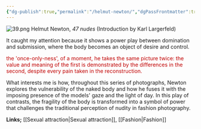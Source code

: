 ```yaml
---
{"dg-publish":true,"permalink":"/helmut-newton/","dgPassFrontmatter":true}
---
```


![39.png](/img/user/39.png)
Helmut Newton, *47 nudes* (Introduction by Karl Largerfeld)

It caught my attention because it shows a power play between domination and submission, where the body becomes an object of desire and control.

<span style="color:rgb(192, 0, 0)">the 'once-only-ness', of a moment, he takes the same picture twice: the value and meaning of the first is demonstrated by the differences in the second, despite every pain taken in the reconstruction.</span>

What interests me is how, throughout this series of photographs, Newton explores the vulnerability of the naked body and how he fuses it with the imposing presence of the models' gaze and the light of day. In this play of contrasts, the fragility of the body is transformed into a symbol of power that challenges the traditional perception of nudity in fashion photography.

**Links;** [[Sexual attraction\|Sexual attraction]],  [[Fashion\|Fashion]]
